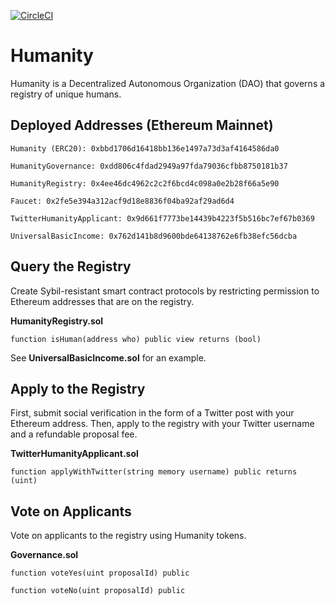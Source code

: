 [![CircleCI](https://circleci.com/gh/marbleprotocol/polaris/tree/master.svg?style=svg)](https://circleci.com/gh/marbleprotocol/humanity/tree/master)

# Humanity

Humanity is a Decentralized Autonomous Organization (DAO) that governs a registry of unique humans.

## Deployed Addresses (Ethereum Mainnet)

```
Humanity (ERC20): 0xbbd1706d16418bb136e1497a73d3af4164586da0

HumanityGovernance: 0xdd806c4fdad2949a97fda79036cfbb8750181b37

HumanityRegistry: 0x4ee46dc4962c2c2f6bcd4c098a0e2b28f66a5e90

Faucet: 0x2fe5e394a312acf9d18e8836f04ba92af29ad6d4

TwitterHumanityApplicant: 0x9d661f7773be14439b4223f5b516bc7ef67b0369

UniversalBasicIncome: 0x762d141b8d9600bde64138762e6fb38efc56dcba
```

## Query the Registry

Create Sybil-resistant smart contract protocols by restricting permission to Ethereum addresses that are on the registry.

**HumanityRegistry.sol**
```
function isHuman(address who) public view returns (bool)
```

See **UniversalBasicIncome.sol** for an example.

## Apply to the Registry

First, submit social verification in the form of a Twitter post with your Ethereum address. Then, apply to the registry with your Twitter username and a refundable proposal fee.

**TwitterHumanityApplicant.sol**
```
function applyWithTwitter(string memory username) public returns (uint)
```

## Vote on Applicants

Vote on applicants to the registry using Humanity tokens.

**Governance.sol**
```
function voteYes(uint proposalId) public
```

```
function voteNo(uint proposalId) public
```
